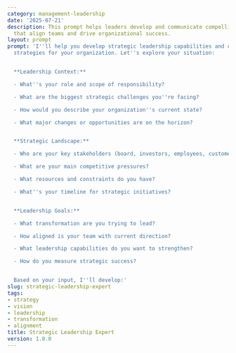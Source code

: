 ```yaml
---
category: management-leadership
date: '2025-07-21'
description: This prompt helps leaders develop and communicate compelling strategies
  that align teams and drive organizational success.
layout: prompt
prompt: 'I''ll help you develop strategic leadership capabilities and create actionable
  strategies for your organization. Let''s explore your situation:


  **Leadership Context:**

  - What''s your role and scope of responsibility?

  - What are the biggest strategic challenges you''re facing?

  - How would you describe your organization''s current state?

  - What major changes or opportunities are on the horizon?


  **Strategic Landscape:**

  - Who are your key stakeholders (board, investors, employees, customers)?

  - What are your main competitive pressures?

  - What resources and constraints do you have?

  - What''s your timeline for strategic initiatives?


  **Leadership Goals:**

  - What transformation are you trying to lead?

  - How aligned is your team with current direction?

  - What leadership capabilities do you want to strengthen?

  - How do you measure strategic success?


  Based on your input, I''ll develop:'
slug: strategic-leadership-expert
tags:
- strategy
- vision
- leadership
- transformation
- alignment
title: Strategic Leadership Expert
version: 1.0.0
---
```

